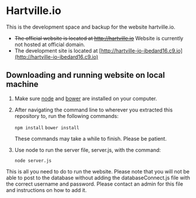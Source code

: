 # Hartville.io
This is the development space and backup for the website hartville.io.

* ~~The official website is located at http://hartville.io~~ Website is currently not hosted at official domain.
* The development site is located at [http://hartville-io-ibedard16.c9.io](http://hartville-io-ibedard16.c9.io)

## Downloading and running website on local machine
1. Make sure [node](http://nodejs.org) and [bower](http://bower.io/) are installed on your computer.

2. After navigating the command line to wherever you extracted this repository to, run the following commands:

   `npm install`
   `bower install`

   These commands may take a while to finish. Please be patient.
   
3. Use node to run the server file, server.js, with the command:

   `node server.js`

This is all you need to do to run the website. Please note that you will not be able to post to the database without adding the databaseConnect.js file with the correct username and password. Please contact an admin for this file and instructions on how to add it.